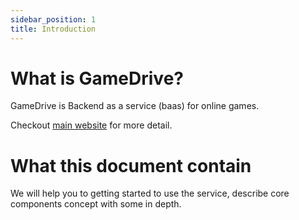```yaml
---
sidebar_position: 1
title: Introduction
---
```


# What is GameDrive?

GameDrive is Backend as a service (baas) for online games. 

Checkout [main website](https://www.gamedrive.cc/) for more detail.

# What this document contain

We will help you to getting started to use the service, describe core components concept with some in depth.